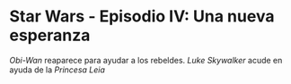 # Star Wars - Episodio IV: Una nueva esperanza

*Obi-Wan* reaparece para ayudar a los rebeldes.
*Luke Skywalker* acude en ayuda de la *Princesa Leia*
